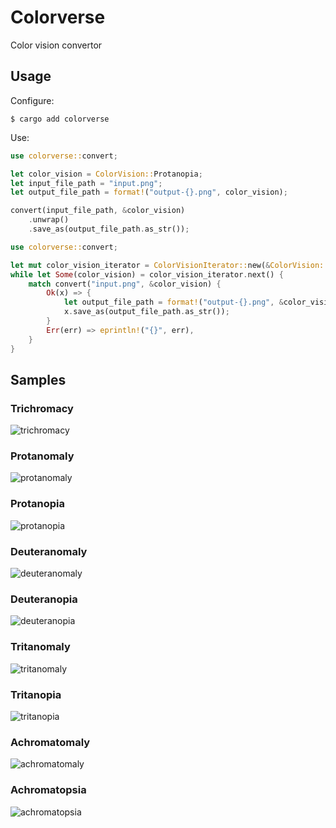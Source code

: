 # Colorverse

Color vision convertor

## Usage

Configure:

```console
$ cargo add colorverse
```

Use:

```rust
use colorverse::convert;

let color_vision = ColorVision::Protanopia;
let input_file_path = "input.png";
let output_file_path = format!("output-{}.png", color_vision);

convert(input_file_path, &color_vision)
    .unwrap()
    .save_as(output_file_path.as_str());
```

```rust
use colorverse::convert;

let mut color_vision_iterator = ColorVisionIterator::new(&ColorVision::Trichromacy);
while let Some(color_vision) = color_vision_iterator.next() {
    match convert("input.png", &color_vision) {
        Ok(x) => {
            let output_file_path = format!("output-{}.png", &color_vision);
            x.save_as(output_file_path.as_str());
        }
        Err(err) => eprintln!("{}", err),
    }
}
```

## Samples

### Trichromacy

![trichromacy](docs/assets/trichromacy.png)

### Protanomaly

![protanomaly](docs/assets/protanomaly-50.png)

### Protanopia

![protanopia](docs/assets/protanomaly-100.png)

### Deuteranomaly

![deuteranomaly](docs/assets/deuteranomaly-50.png)

### Deuteranopia

![deuteranopia](docs/assets/deuteranomaly-100.png)

### Tritanomaly

![tritanomaly](docs/assets/tritanomaly-50.png)

### Tritanopia

![tritanopia](docs/assets/tritanomaly-100.png)

### Achromatomaly

![achromatomaly](docs/assets/achromatomaly-50.png)

### Achromatopsia

![achromatopsia](docs/assets/achromatomaly-100.png)
